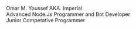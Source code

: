 Omar M. Youssef AKA. Imperial  
Advanced Node.Js Programmer and Bot Developer  
Junior Competative Programmer
